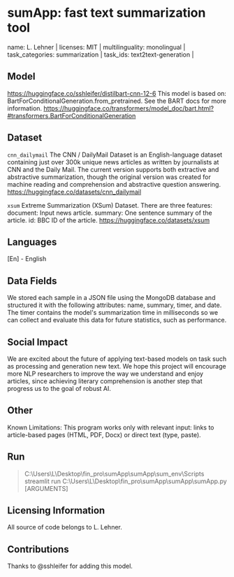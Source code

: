 # sumApp: fast text summarization tool

name: L. Lehner |
licenses: MIT |
multilinguality: monolingual |
task_categories: summarization |
task_ids: text2text-generation |

## Model
https://huggingface.co/sshleifer/distilbart-cnn-12-6
This model is based on:
BartForConditionalGeneration.from_pretrained. See the BART docs for more information.
https://huggingface.co/transformers/model_doc/bart.html?#transformers.BartForConditionalGeneration

## Dataset

 `cnn_dailymail`
  The CNN / DailyMail Dataset is an English-language dataset containing just over 300k unique news articles as written by journalists at CNN and the Daily Mail. The current version supports both extractive and abstractive summarization, though the original version was created for machine reading and comprehension and abstractive question answering.
  https://huggingface.co/datasets/cnn_dailymail

  `xsum`
  Extreme Summarization (XSum) Dataset.
  There are three features:
  document: Input news article.
  summary: One sentence summary of the article.
  id: BBC ID of the article.
  https://huggingface.co/datasets/xsum

## Languages
[En] - English

## Data Fields
We stored each sample in a JSON file using the MongoDB database and structured it with the following attributes: name, summary, timer, and date. The timer contains the model's summarization time in milliseconds so we can collect and evaluate this data for future statistics, such as performance.

## Social Impact
We are excited about the future of applying text-based models on task such as processing and generation new text. We hope this project will encourage more NLP researchers to improve the way we understand and enjoy articles, since achieving literary comprehension is another step that progress us to the goal of robust AI.

## Other 
Known Limitations:
This program works only with relevant input: links to article-based pages (HTML, PDF, Docx) or direct text (type, paste).

## Run

> C:\Users\L\Desktop\fin_pro\sumApp\sumApp\sum_env\Scripts
> streamlit run C:\Users\L\Desktop\fin_pro\sumApp\sumApp\sumApp.py [ARGUMENTS]

## Licensing Information
All source of code belongs to L. Lehner.

## Contributions
Thanks to @sshleifer for adding this model.
